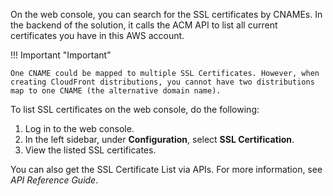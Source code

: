 On the web console, you can search for the SSL certificates by CNAMEs. In the backend of the solution, it calls the ACM API to list all current certificates you have in this AWS account. 

!!! Important "Important"

    One CNAME could be mapped to multiple SSL Certificates. However, when creating CloudFront distributions, you cannot have two distributions map to one CNAME (the alternative domain name). 

To list SSL certificates on the web console, do the following:

1. Log in to the web console.
2. In the left sidebar, under **Configuration**, select **SSL Certification**. 
3. View the listed SSL certificates. 

[//]: # (4. &#40;Optional&#41; In the search box, you can search for SSL certificates by CNAME.)

You can also get the SSL Certificate List via APIs. For more information, see *API Reference Guide*.
